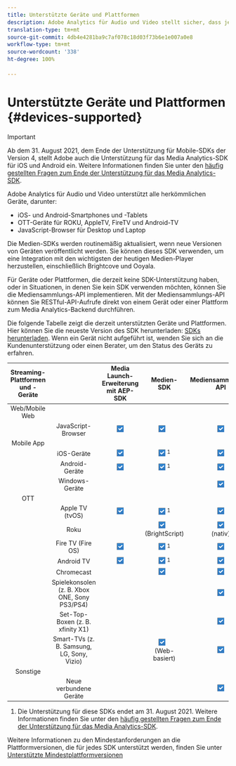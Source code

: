 ```yaml
---
title: Unterstützte Geräte und Plattformen
description: Adobe Analytics für Audio und Video stellt sicher, dass jeder Medien-Stream auf allen Geräten erfasst und in Berichten aufgeführt wird.
translation-type: tm+mt
source-git-commit: 4db4e4281ba9c7af078c18d03f73b6e1e007a0e8
workflow-type: tm+mt
source-wordcount: '338'
ht-degree: 100%

---
```



# Unterstützte Geräte und Plattformen {#devices-supported}

>[!IMPORTANT]
>
>Ab dem 31. August 2021, dem Ende der Unterstützung für Mobile-SDKs der Version 4, stellt Adobe auch die Unterstützung für das Media Analytics-SDK für iOS und Android ein.  Weitere Informationen finden Sie unter den [häufig gestellten Fragen zum Ende der Unterstützung für das Media Analytics-SDK](/help/sdk-implement/end-of-support-faqs.md).

Adobe Analytics für Audio und Video unterstützt alle herkömmlichen Geräte, darunter:

* iOS- und Android-Smartphones und -Tablets
* OTT-Geräte für ROKU, AppleTV, FireTV und Android-TV
* JavaScript-Browser für Desktop und Laptop

Die Medien-SDKs werden routinemäßig aktualisiert, wenn neue Versionen von Geräten veröffentlicht werden. Sie können dieses SDK verwenden, um eine Integration mit den wichtigsten der heutigen Medien-Player herzustellen, einschließlich Brightcove und Ooyala.

Für Geräte oder Plattformen, die derzeit keine SDK-Unterstützung haben, oder in Situationen, in denen Sie kein SDK verwenden möchten, können Sie die Mediensammlungs-API implementieren. Mit der Mediensammlungs-API können Sie RESTful-API-Aufrufe direkt von einem Gerät oder einer Plattform zum Media Analytics-Backend durchführen.

Die folgende Tabelle zeigt die derzeit unterstützten Geräte und Plattformen. Hier können Sie die neueste Version des SDK herunterladen: [SDKs herunterladen](https://docs.adobe.com/content/help/de-DE/media-analytics/using/sdk-implement/download-sdks.html). Wenn ein Gerät nicht aufgeführt ist, wenden Sie sich an die Kundenunterstützung oder einen Berater, um den Status des Geräts zu erfahren.

| Streaming-Plattformen und -Geräte |  | Media Launch-Erweiterung mit AEP-SDK | Medien-SDK | Mediensammlungs-API |
|:---------------------------:|:-----------------------------------------------:|:----------------------------:|:-------------------:|:--------------------:|
| Web/Mobile Web |  |  |  |  |
|  | JavaScript-Browser | ![](/help/assets/icon-blue-check.png) | ![](/help/assets/icon-blue-check.png)    | ![](/help/assets/icon-blue-check.png) |
| Mobile App |  |  |  |  |
|  | iOS-Geräte | ![](/help/assets/icon-blue-check.png) | ![](/help/assets/icon-blue-check.png) <sup>1</sup> | ![](/help/assets/icon-blue-check.png) |
|  | Android-Geräte | ![](/help/assets/icon-blue-check.png) | ![](/help/assets/icon-blue-check.png) <sup>1</sup> | ![](/help/assets/icon-blue-check.png) |
|  | Windows-Geräte |  |  | ![](/help/assets/icon-blue-check.png) |
| OTT |  |  |  |  |
|  | Apple TV (tvOS) | ![](/help/assets/icon-blue-check.png) | ![](/help/assets/icon-blue-check.png) <sup>1</sup> | ![](/help/assets/icon-blue-check.png) |
|  | Roku |  | ![](/help/assets/icon-blue-check.png)   <br>(BrightScript) | ![](/help/assets/icon-blue-check.png)<br>(nativ) |
|  | Fire TV (Fire OS) | ![](/help/assets/icon-blue-check.png) | ![](/help/assets/icon-blue-check.png) <sup>1</sup> | ![](/help/assets/icon-blue-check.png) |
|  | Android TV | ![](/help/assets/icon-blue-check.png) | ![](/help/assets/icon-blue-check.png) <sup>1</sup> | ![](/help/assets/icon-blue-check.png) |
|  | Chromecast |  | ![](/help/assets/icon-blue-check.png)    | ![](/help/assets/icon-blue-check.png) |
|  | Spielekonsolen (z. B. Xbox ONE, Sony PS3/PS4) |  |  | ![](/help/assets/icon-blue-check.png) |
|  | Set-Top-Boxen (z. B. xfinity X1) |  |  | ![](/help/assets/icon-blue-check.png) |
|  | Smart-TVs (z. B. Samsung, LG, Sony, Vizio) |  | ![](/help/assets/icon-blue-check.png)   <br>(Web-basiert) | ![](/help/assets/icon-blue-check.png) |
| Sonstige |  |  |  |  |
|  | Neue verbundene Geräte |  |  | ![](/help/assets/icon-blue-check.png) |

1. Die Unterstützung für diese SDKs endet am 31. August 2021. Weitere Informationen finden Sie unter den [häufig gestellten Fragen zum Ende der Unterstützung für das Media Analytics-SDK](/help/sdk-implement/end-of-support-faqs.md).

Weitere Informationen zu den Mindestanforderungen an die Plattformversionen, die für jedes SDK unterstützt werden, finden Sie unter [Unterstützte Mindestplattformversionen](https://docs.adobe.com/content/help/de-DE/media-analytics/using/sdk-implement/setup/setup-overview.html)
